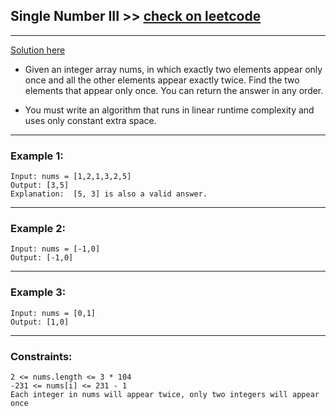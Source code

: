 ## Single Number III  >> [check on leetcode](https://leetcode.com/problems/single-number-iii/description/)
----
[Solution here](./solution.md)

- Given an integer array nums, in which exactly two elements appear only once and all the other elements appear exactly twice.
  Find the two elements that appear only once. You can return the answer in any order.

- You must write an algorithm that runs in linear runtime complexity and uses only constant extra space.


----

 

### Example 1:
```
Input: nums = [1,2,1,3,2,5]
Output: [3,5]
Explanation:  [5, 3] is also a valid answer.
```
----

### Example 2:
```
Input: nums = [-1,0]
Output: [-1,0]
```
----
### Example 3:
```
Input: nums = [0,1]
Output: [1,0]
```
----



### Constraints:
```
2 <= nums.length <= 3 * 104
-231 <= nums[i] <= 231 - 1
Each integer in nums will appear twice, only two integers will appear once
```
